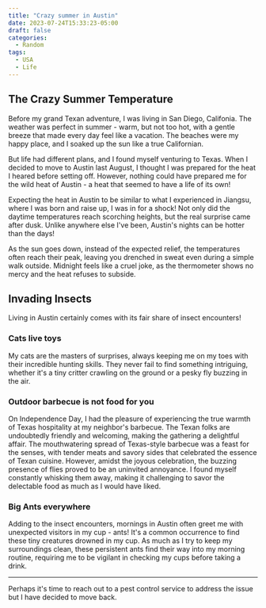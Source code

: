 ```yaml
---
title: "Crazy summer in Austin"
date: 2023-07-24T15:33:23-05:00
draft: false
categories:
  - Random
tags:
  - USA
  - Life
---
```


## The Crazy Summer Temperature
Before my grand Texan adventure, I was living in San Diego, Califonia. The weather was perfect in summer - warm, but not too hot, with a gentle breeze that made every day feel like a vacation. The beaches were my happy place, and I soaked up the sun like a true Californian.

But life had different plans, and I found myself venturing to Texas. When I decided to move to Austin last August, I thought I was prepared for the heat I heared before setting off. However, nothing could have prepared me for the wild heat of Austin - a heat that seemed to have a life of its own!

Expecting the heat in Austin to be similar to what I experienced in Jiangsu, where I was born and raise up, I was in for a shock! Not only did the daytime temperatures reach scorching heights, but the real surprise came after dusk. Unlike anywhere else I've been, Austin's nights can be hotter than the days! 

As the sun goes down, instead of the expected relief, the temperatures often reach their peak, leaving you drenched in sweat even during a simple walk outside. Midnight feels like a cruel joke, as the thermometer shows no mercy and the heat refuses to subside.

## Invading Insects
Living in Austin certainly comes with its fair share of insect encounters! 

### Cats live toys
My cats are the masters of surprises, always keeping me on my toes with their incredible hunting skills. They never fail to find something intriguing, whether it's a tiny critter crawling on the ground or a pesky fly buzzing in the air. 

### Outdoor barbecue is not food for you
On Independence Day, I had the pleasure of experiencing the true warmth of Texas hospitality at my neighbor's barbecue. The Texan folks are undoubtedly friendly and welcoming, making the gathering a delightful affair. The mouthwatering spread of Texas-style barbecue was a feast for the senses, with tender meats and savory sides that celebrated the essence of Texan cuisine. However, amidst the joyous celebration, the buzzing presence of flies proved to be an uninvited annoyance. I found myself constantly whisking them away, making it challenging to savor the delectable food as much as I would have liked.

### Big Ants everywhere
Adding to the insect encounters, mornings in Austin often greet me with unexpected visitors in my cup - ants! It's a common occurrence to find these tiny creatures drowned in my cup. As much as I try to keep my surroundings clean, these persistent ants find their way into my morning routine, requiring me to be vigilant in checking my cups before taking a drink.

---

Perhaps it's time to reach out to a pest control service to address the issue but I have decided to move back.

